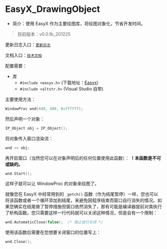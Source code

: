 # EasyX_DrawingObject
 - 简介：使用 EasyX 作为主要绘图库，将绘图对象化，节省开发时间。
 
> 目前版本：v0.0.1b_201225
 
 
更新日志入口：[`更新日志`](https://github.com/Junhao139/EasyX_DrawingObject/blob/main/UpdateLog.md)

文档入口：[`技术文档`](https://github.com/Junhao139/EasyX_DrawingObject/blob/main/Technical%20Document/v0.0.1b_201225.md)

配置需要：
* 库
  * ```#include <easyx.h>``` (下载地址：[Easyx](https://easyx.cn/downloads/))
  * ```#include <altstr.h>``` (Visual Studio 自带)


主要使用方法：
```cpp
WindowProc wnd(640, 480, 0xffffff);
```

然后声明一个对象：
```cpp
IP_Object obj = IP_Object();
```

将对象传入窗口渲染流：
```cpp
wnd << obj;
```

再开启窗口（当然您可以在对象声明后的任何位置使用此函数）：
**！本函数是不可或缺的。**
```cpp
wnd.Start();
```

这样子就可以让 WindowProc 的对象来绘图了。

就像您在 EasyX 中经常用到的 ```_getch()``` 函数（作为结尾暂停）一样，您也可以将该函数或者一个循环添加到结尾，来避免因程序结束而窗口自行消失的情况。如果您确实在结尾做了暂停措施但窗口依然消失了，那有可能是编译器提前对类执行了析构函数。您只需要这样一行代码就可以关闭这种情况，但是会有一个限制：
```cpp
wnd.AutomaticClose(false);  /* 阻止自行关闭 */
```
使用该函数后需要在您想要关闭窗口的位置写上：
```cpp
wnd.Close();
```
